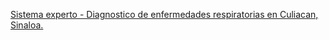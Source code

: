 [Sistema experto - Diagnostico de enfermedades respiratorias en Culiacan, Sinaloa.](https://github.com/Jesricval/InteligenciaArtificial/blob/main/Unidad%203/Sistema%20experto.pdf)

